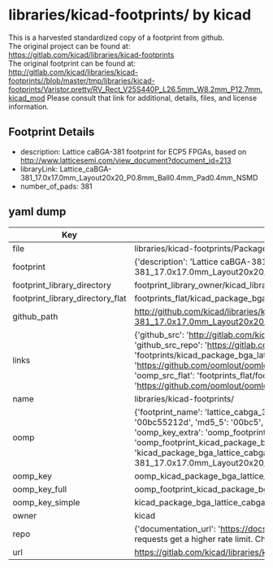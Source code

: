 # libraries/kicad-footprints/ by kicad  
This is a harvested standardized copy of a footprint from github.  
The original project can be found at:  
https://gitlab.com/kicad/libraries/kicad-footprints  
The original footprint can be found at:
http://gitlab.com/kicad/libraries/kicad-footprints//blob/master/tmp/libraries/kicad-footprints/Varistor.pretty/RV_Rect_V25S440P_L26.5mm_W8.2mm_P12.7mm.kicad_mod
Please consult that link for additional, details, files, and license information.  
## Footprint Details
* description: Lattice caBGA-381 footprint for ECP5 FPGAs, based on http://www.latticesemi.com/view_document?document_id=213  
* libraryLink: Lattice_caBGA-381_17.0x17.0mm_Layout20x20_P0.8mm_Ball0.4mm_Pad0.4mm_NSMD  
* number_of_pads: 381  
## yaml dump  
| Key | Value |  
| --- | --- |  
| file | libraries/kicad-footprints/Package_BGA.pretty/Lattice_caBGA-381_17.0x17.0mm_Layout20x20_P0.8mm_Ball0.4mm_Pad0.4mm_NSMD.kicad_mod |  
| footprint | {'description': 'Lattice caBGA-381 footprint for ECP5 FPGAs, based on http://www.latticesemi.com/view_document?document_id=213', 'libraryLink': 'Lattice_caBGA-381_17.0x17.0mm_Layout20x20_P0.8mm_Ball0.4mm_Pad0.4mm_NSMD', 'number_of_pads': 381} |  
| footprint_library_directory | footprint_library_owner/kicad_libraries/kicad-footprints/ |  
| footprint_library_directory_flat | footprints_flat/kicad_package_bga_lattice_cabga_381_17_0x17_0mm_layout20x20_p0_8mm_ball0_4mm_pad0_4mm_nsmd/working |  
| github_path | http://github.com/kicad/libraries/kicad-footprints//blob/master/tmp/libraries/kicad-footprints/Package_BGA.pretty/Lattice_caBGA-381_17.0x17.0mm_Layout20x20_P0.8mm_Ball0.4mm_Pad0.4mm_NSMD.kicad_mod |  
| links | {'github_src': 'http://gitlab.com/kicad/libraries/kicad-footprints//blob/master/tmp/libraries/kicad-footprints/Varistor.pretty/RV_Rect_V25S440P_L26.5mm_W8.2mm_P12.7mm.kicad_mod', 'github_src_repo': 'https://gitlab.com/kicad/libraries/kicad-footprints', 'oomp_bot': 'footprints/kicad_package_bga_lattice_cabga_381_17_0x17_0mm_layout20x20_p0_8mm_ball0_4mm_pad0_4mm_nsmd/working', 'oomp_bot_github': 'https://github.com/oomlout/oomlout_oomp_footprint_bot/tree/main/footprints/kicad_package_bga_lattice_cabga_381_17_0x17_0mm_layout20x20_p0_8mm_ball0_4mm_pad0_4mm_nsmd/working', 'oomp_src_flat': 'footprints_flat/footprints_flat/kicad_package_bga_lattice_cabga_381_17_0x17_0mm_layout20x20_p0_8mm_ball0_4mm_pad0_4mm_nsmd/working', 'oomp_src_flat_github': 'https://github.com/oomlout/oomlout_oomp_footprint_src/tree/main/footprints_flat/kicad_package_bga_lattice_cabga_381_17_0x17_0mm_layout20x20_p0_8mm_ball0_4mm_pad0_4mm_nsmd/working'} |  
| name | libraries/kicad-footprints/ |  
| oomp | {'footprint_name': 'lattice_cabga_381_17_0x17_0mm_layout20x20_p0_8mm_ball0_4mm_pad0_4mm_nsmd', 'library_name': 'package_bga', 'md5': '00bc55212df112b2a6cdf46ee586b41f', 'md5_10': '00bc55212d', 'md5_5': '00bc5', 'md5_6': '00bc55', 'oomp_key': 'oomp_kicad_package_bga_lattice_cabga_381_17_0x17_0mm_layout20x20_p0_8mm_ball0_4mm_pad0_4mm_nsmd', 'oomp_key_extra': 'oomp_footprint_kicad_package_bga_lattice_cabga_381_17_0x17_0mm_layout20x20_p0_8mm_ball0_4mm_pad0_4mm_nsmd', 'oomp_key_full': 'oomp_footprint_kicad_package_bga_lattice_cabga_381_17_0x17_0mm_layout20x20_p0_8mm_ball0_4mm_pad0_4mm_nsmd_00bc55', 'oomp_key_simple': 'kicad_package_bga_lattice_cabga_381_17_0x17_0mm_layout20x20_p0_8mm_ball0_4mm_pad0_4mm_nsmd', 'original_filename': 'libraries/kicad-footprints/Package_BGA.pretty/Lattice_caBGA-381_17.0x17.0mm_Layout20x20_P0.8mm_Ball0.4mm_Pad0.4mm_NSMD.kicad_mod', 'owner_name': 'kicad'} |  
| oomp_key | oomp_kicad_package_bga_lattice_cabga_381_17_0x17_0mm_layout20x20_p0_8mm_ball0_4mm_pad0_4mm_nsmd |  
| oomp_key_full | oomp_footprint_kicad_package_bga_lattice_cabga_381_17_0x17_0mm_layout20x20_p0_8mm_ball0_4mm_pad0_4mm_nsmd |  
| oomp_key_simple | kicad_package_bga_lattice_cabga_381_17_0x17_0mm_layout20x20_p0_8mm_ball0_4mm_pad0_4mm_nsmd |  
| owner | kicad |  
| repo | {'documentation_url': 'https://docs.github.com/rest/overview/resources-in-the-rest-api#rate-limiting', 'message': "API rate limit exceeded for 84.66.173.59. (But here's the good news: Authenticated requests get a higher rate limit. Check out the documentation for more details.)"} |  
| url | https://gitlab.com/kicad/libraries/kicad-footprints |  


